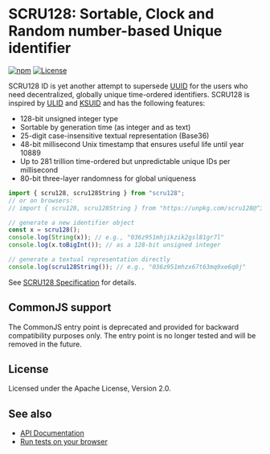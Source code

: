 # SCRU128: Sortable, Clock and Random number-based Unique identifier

[![npm](https://img.shields.io/npm/v/scru128)](https://www.npmjs.com/package/scru128)
[![License](https://img.shields.io/npm/l/scru128)](https://github.com/scru128/javascript/blob/main/LICENSE)

SCRU128 ID is yet another attempt to supersede [UUID] for the users who need
decentralized, globally unique time-ordered identifiers. SCRU128 is inspired by
[ULID] and [KSUID] and has the following features:

- 128-bit unsigned integer type
- Sortable by generation time (as integer and as text)
- 25-digit case-insensitive textual representation (Base36)
- 48-bit millisecond Unix timestamp that ensures useful life until year 10889
- Up to 281 trillion time-ordered but unpredictable unique IDs per millisecond
- 80-bit three-layer randomness for global uniqueness

```javascript
import { scru128, scru128String } from "scru128";
// or on browsers:
// import { scru128, scru128String } from "https://unpkg.com/scru128@^3";

// generate a new identifier object
const x = scru128();
console.log(String(x)); // e.g., "036z951mhjikzik2gsl81gr7l"
console.log(x.toBigInt()); // as a 128-bit unsigned integer

// generate a textual representation directly
console.log(scru128String()); // e.g., "036z951mhzx67t63mq9xe6q0j"
```

See [SCRU128 Specification] for details.

[UUID]: https://en.wikipedia.org/wiki/Universally_unique_identifier
[ULID]: https://github.com/ulid/spec
[KSUID]: https://github.com/segmentio/ksuid
[SCRU128 Specification]: https://github.com/scru128/spec

## CommonJS support

The CommonJS entry point is deprecated and provided for backward compatibility
purposes only. The entry point is no longer tested and will be removed in the
future.

## License

Licensed under the Apache License, Version 2.0.

## See also

- [API Documentation](https://scru128.github.io/javascript/docs/)
- [Run tests on your browser](https://scru128.github.io/javascript/test/)
